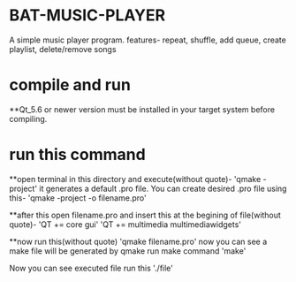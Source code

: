 # BAT-MUSIC-PLAYER
A simple music player program.
features- repeat, shuffle, add queue, create playlist, delete/remove songs

# compile and run
**Qt_5.6 or newer version must be installed in your target system before compiling.
# run this command
**open terminal in this directory and execute(without quote)-
        'qmake -project'
        it generates a default .pro file. You can create desired .pro file using this-
        'qmake -project -o filename.pro'
        
**after this open filename.pro and insert this at the begining of file(without quote)-
        'QT       += core gui'
        'QT += multimedia multimediawidgets'
        
**now run this(without quote)
        'qmake filename.pro'
        now you can see a make file will be generated by qmake run make command
        'make'
        
Now you can see executed file run this
        './file'
